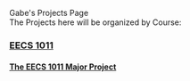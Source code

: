 Gabe's Projects Page  
The Projects here will be organized by Course:  

### [EECS 1011](/Projects/EECS1011)  
#### [The EECS 1011 Major Project](/Projects/EECS1011/MajorProject)  


